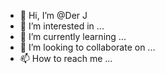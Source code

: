- 👋 Hi, I’m @Der J
- 👀 I’m interested in ...
- 🌱 I’m currently learning ...
- 💞️ I’m looking to collaborate on ...
- 📫 How to reach me ...

<!---
Ngocnang/Ngocnang is a ✨ special ✨ repository because its `README.md` (this file) appears on your GitHub profile.
You can click the Preview link to take a look at your changes.
--->
